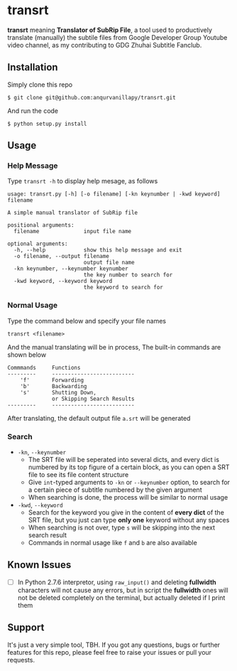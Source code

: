 transrt
=======

**transrt** meaning **Translator of SubRip File**, a tool used to
productively translate (manually) the subtile files from Google
Developer Group Youtube video channel, as my contributing to GDG
Zhuhai Subtitle Fanclub.

Installation
------------

Simply clone this repo

```
$ git clone git@github.com:anqurvanillapy/transrt.git
```

And run the code

```
$ python setup.py install
```

Usage
-----

### Help Message ###

Type `transrt -h` to display help mesage, as follows

```
usage: transrt.py [-h] [-o filename] [-kn keynumber | -kwd keyword] filename

A simple manual translator of SubRip file

positional arguments:
  filename              input file name

optional arguments:
  -h, --help            show this help message and exit
  -o filename, --output filename
                        output file name
  -kn keynumber, --keynumber keynumber
                        the key number to search for
  -kwd keyword, --keyword keyword
                        the keyword to search for

```

### Normal Usage ###

Type the command below and specify your file names

```
transrt <filename>
```

And the manual translating will be in process,
The built-in commands are shown below

```
Commmands     Functions
---------     --------------------------
    'f'       Forwarding
    'b'       Backwarding
    's'       Shutting Down,
              or Skipping Search Results
---------     --------------------------
```

After translating, the default output file `a.srt` will be generated

### Search ###

- `-kn`, `--keynumber`
    + The SRT file will be seperated into several dicts, and every
    dict is numbered by its top figure of a certain block, as you can
    open a SRT file to see its file content structure
    + Give `int`-typed arguments to `-kn` or `--keynumber` option, to
    search for a certain piece of subtitle numbered by the given
    argument
    + When searching is done, the process will be similar to normal
    usage
- `-kwd`, `--keyword`
    + Search for the keyword you give in the content of **every dict**
    of the SRT file, but you just can type **only one** keyword
    without any spaces
    + When searching is not over, type `s` will be skipping into the
    next search result
    + Commands in normal usage like `f` and `b` are also available

Known Issues
------------

* [ ] In Python 2.7.6 interpretor, using `raw_input()` and deleting
**fullwidth** characters will not cause any errors, but in script the
**fullwidth** ones will not be deleted completely on the terminal, but
actually deleted if I print them

Support
-------

It's just a very simple tool, TBH. If you got any questions, bugs or
further features for this repo, please feel free to raise your issues
or pull your requests.